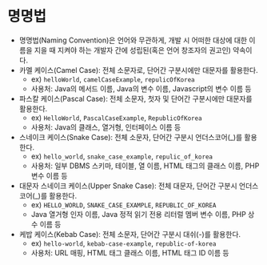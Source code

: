 # 명명법
- 명명법(Naming Convention)은 언어와 무관하게, 개발 시 어떠한 대상에 대한 이름을 지을 때 지켜야 하는 개발자 간에 성립된(혹은 언어 창조자의 권고인) 약속이다.
- 카멜 케이스(Camel Case): 전체 소문자로, 단어간 구분시에만 대문자를 활용한다.
  - ex) `helloWorld`, `camelCaseExample`, `repulicOfKorea`
  - 사용처: Java의 메서드 이름, Java의 변수 이름, Javascript의 변수 이름 등
- 파스칼 케이스(Pascal Case): 전체 소문자, 첫자 및 단어간 구분시에만 대문자를 활용한다.
  - ex) `HelloWorld`, `PascalCaseExample`, `RepublicOfKorea`
  - 사용처: Java의 클래스, 열거형, 인터페이스 이름 등
- 스네이크 케이스(Snake Case): 전체 소문자, 단어간 구분시 언더스코어(_)를 활용한다.
  - ex) `hello_world`, `snake_case_example`, `repulic_of_korea`
  - 사용처: 일부 DBMS 스키마, 테이블, 열 이름, HTML 태그의 클래스 이름, PHP 변수 이름 등
- 대문자 스네이크 케이스(Upper Snake Case): 전체 대문자, 단어간 구분시 언더스코어(_)를 활용한다.
  - ex) `HELLO_WORLD`, `SNAKE_CASE_EXAMPLE`, `REPUBLIC_OF_KOREA`
  - Java 열거형 인자 이름, Java 정적 읽기 전용 리터럴 멤버 변수 이름, PHP 상수 이름 등
- 케밥 케이스(Kebab Case): 전체 소문자, 단어간 구분시 대쉬(-)를 활용한다.
  - ex) `hello-world`, `kebab-case-example`, `republic-of-korea`
  - 사용처: URL 매핑, HTML 태그 클래스 이름, HTML 태그 ID 이름 등
